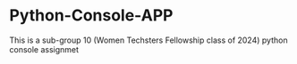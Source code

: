 # Python-Console-APP
This is a sub-group 10 (Women Techsters Fellowship class of 2024) python console assignmet
